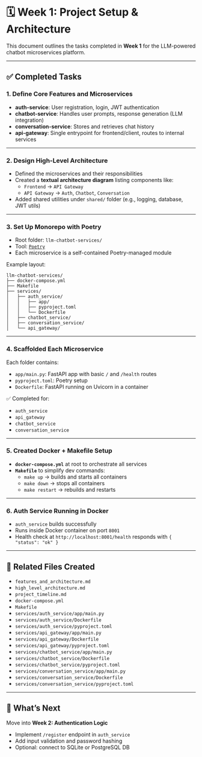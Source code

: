 # 🗓️ Week 1: Project Setup & Architecture

This document outlines the tasks completed in **Week 1** for the LLM-powered chatbot microservices platform.

---

## ✅ Completed Tasks

### 1. Define Core Features and Microservices

- **auth-service**: User registration, login, JWT authentication
- **chatbot-service**: Handles user prompts, response generation (LLM integration)
- **conversation-service**: Stores and retrieves chat history
- **api-gateway**: Single entrypoint for frontend/client, routes to internal services

---

### 2. Design High-Level Architecture

- Defined the microservices and their responsibilities
- Created a **textual architecture diagram** listing components like:
  - `Frontend` → `API Gateway`
  - `API Gateway` → `Auth`, `Chatbot`, `Conversation`
- Added shared utilities under `shared/` folder (e.g., logging, database, JWT utils)

---

### 3. Set Up Monorepo with Poetry

- Root folder: `llm-chatbot-services/`
- Tool: [`Poetry`](https://python-poetry.org/)
- Each microservice is a self-contained Poetry-managed module

Example layout:

```
llm-chatbot-services/
├── docker-compose.yml
├── Makefile
├── services/
│   ├── auth_service/
│   │   ├── app/
│   │   ├── pyproject.toml
│   │   └── Dockerfile
│   ├── chatbot_service/
│   ├── conversation_service/
│   └── api_gateway/
```

---

### 4. Scaffolded Each Microservice

Each folder contains:

- `app/main.py`: FastAPI app with basic `/` and `/health` routes
- `pyproject.toml`: Poetry setup
- `Dockerfile`: FastAPI running on Uvicorn in a container

✅ Completed for:  
- `auth_service`
- `api_gateway`
- `chatbot_service`
- `conversation_service`

---

### 5. Created Docker + Makefile Setup

- **`docker-compose.yml`** at root to orchestrate all services
- **`Makefile`** to simplify dev commands:
  - `make up` → builds and starts all containers
  - `make down` → stops all containers
  - `make restart` → rebuilds and restarts

---

### 6. Auth Service Running in Docker

- `auth_service` builds successfully
- Runs inside Docker container on port `8001`
- Health check at `http://localhost:8001/health` responds with `{ "status": "ok" }`

---

## 📂 Related Files Created

- `features_and_architecture.md`
- `high_level_architecture.md`
- `project_timeline.md`
- `docker-compose.yml`
- `Makefile`
- `services/auth_service/app/main.py`
- `services/auth_service/Dockerfile`
- `services/auth_service/pyproject.toml`
- `services/api_gateway/app/main.py`
- `services/api_gateway/Dockerfile`
- `services/api_gateway/pyproject.toml`
- `services/chatbot_service/app/main.py`
- `services/chatbot_service/Dockerfile`
- `services/chatbot_service/pyproject.toml`
- `services/conversation_service/app/main.py`
- `services/conversation_service/Dockerfile`
- `services/conversation_service/pyproject.toml`


---

## 🧠 What’s Next

Move into **Week 2: Authentication Logic**

- Implement `/register` endpoint in `auth_service`
- Add input validation and password hashing
- Optional: connect to SQLite or PostgreSQL DB

